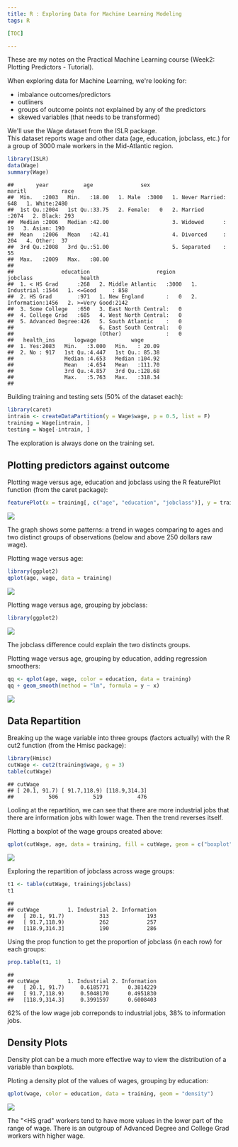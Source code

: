 ```yaml
---
title: R : Exploring Data for Machine Learning Modeling
tags: R

[TOC]

---
```


<!-- BEGIN_SUMMARY -->
These are my notes on the Practical Machine Learning course (Week2: Plotting Predictors - Tutorial).

<!-- END_SUMMARY -->
When exploring data for Machine Learning, we're looking for:

- imbalance outcomes/predictors
- outliners
- groups of outcome points not explained by any of the predictors
- skewed variables (that needs to be transformed)

We'll use the Wage dataset from the ISLR package.  
This dataset reports wage and other data (age, education, jobclass, etc.) for a group of 3000 male workers in the Mid-Atlantic region.

```r
library(ISLR)
data(Wage)
summary(Wage)
```

```
##       year           age               sex                    maritl           race     
##  Min.   :2003   Min.   :18.00   1. Male  :3000   1. Never Married: 648   1. White:2480  
##  1st Qu.:2004   1st Qu.:33.75   2. Female:   0   2. Married      :2074   2. Black: 293  
##  Median :2006   Median :42.00                    3. Widowed      :  19   3. Asian: 190  
##  Mean   :2006   Mean   :42.41                    4. Divorced     : 204   4. Other:  37  
##  3rd Qu.:2008   3rd Qu.:51.00                    5. Separated    :  55                  
##  Max.   :2009   Max.   :80.00                                                           
##                                                                                         
##               education                     region               jobclass               health    
##  1. < HS Grad      :268   2. Middle Atlantic   :3000   1. Industrial :1544   1. <=Good     : 858  
##  2. HS Grad        :971   1. New England       :   0   2. Information:1456   2. >=Very Good:2142  
##  3. Some College   :650   3. East North Central:   0                                              
##  4. College Grad   :685   4. West North Central:   0                                              
##  5. Advanced Degree:426   5. South Atlantic    :   0                                              
##                           6. East South Central:   0                                              
##                           (Other)              :   0                                              
##   health_ins      logwage           wage       
##  1. Yes:2083   Min.   :3.000   Min.   : 20.09  
##  2. No : 917   1st Qu.:4.447   1st Qu.: 85.38  
##                Median :4.653   Median :104.92  
##                Mean   :4.654   Mean   :111.70  
##                3rd Qu.:4.857   3rd Qu.:128.68  
##                Max.   :5.763   Max.   :318.34  
## 
```
Building training and testing sets (50% of the dataset each):

```r
library(caret)
intrain <- createDataPartition(y = Wage$wage, p = 0.5, list = F)
training = Wage[intrain, ]
testing = Wage[-intrain, ]
```

The exploration is always done on the training set.

## Plotting predictors against outcome

Plotting wage versus age, education and jobclass using the R featurePlot function (from the caret package):

```r
featurePlot(x = training[, c("age", "education", "jobclass")], y = training$wage, plot = "pairs")
```

<div class="rimage center"><img src="figure/exploring-data-for-marchine-learning-3-1.png" /></div>

The graph shows some patterns: a trend in wages comparing to ages and two distinct groups of observations (below and above 250 dollars raw wage).

Plotting wage versus age:

```r
library(ggplot2)
qplot(age, wage, data = training)
```

<div class="rimage center"><img src="figure/exploring-data-for-marchine-learning-4-2.png" /></div>



Plotting wage versus age, grouping by jobclass:

```r
library(ggplot2)
```

<div class="rimage center"><img src="figure/exploring-data-for-marchine-learning-4-1.png" /></div>

The jobclass difference could explain the two distincts groups.

Plotting wage versus age, grouping by education, adding regression smoothers:

```r
qq <- qplot(age, wage, color = education, data = training)
qq + geom_smooth(method = "lm", formula = y ~ x)
```

<div class="rimage center"><img src="figure/exploring-data-for-marchine-learning-5-1.png" /></div>

## Data Repartition

Breaking up the wage variable into three groups (factors actually) with the R cut2 function (from the Hmisc package):

```r
library(Hmisc)
cutWage <- cut2(training$wage, g = 3)
table(cutWage)
```

```
## cutWage
## [ 20.1, 91.7) [ 91.7,118.9) [118.9,314.3] 
##           506           519           476
```

Looling at the repartition, we can see that there are more industrial jobs that there are information jobs with lower wage. Then the trend reverses itself.

Plotting a boxplot of the wage groups created above:

```r
qplot(cutWage, age, data = training, fill = cutWage, geom = c("boxplot"))
```

<div class="rimage center"><img src="figure/exploring-data-for-marchine-learning-7-1.png" /></div>

Exploring the repartition of jobclass across wage groups:

```r
t1 <- table(cutWage, training$jobclass)
t1
```

```
##                
## cutWage         1. Industrial 2. Information
##   [ 20.1, 91.7)           313            193
##   [ 91.7,118.9)           262            257
##   [118.9,314.3]           190            286
```

Using the prop function to get the proportion of jobclass (in each row) for each groups:

```r
prop.table(t1, 1)
```

```
##                
## cutWage         1. Industrial 2. Information
##   [ 20.1, 91.7)     0.6185771      0.3814229
##   [ 91.7,118.9)     0.5048170      0.4951830
##   [118.9,314.3]     0.3991597      0.6008403
```
62% of the low wage job correponds to industrial jobs, 38% to information jobs.

## Density Plots
 
Density plot can be a much more effective way to view the distribution of a variable than boxplots.

Ploting a density plot of the values of wages, grouping by education:

```r
qplot(wage, color = education, data = training, geom = "density")
```

<div class="rimage center"><img src="figure/exploring-data-for-marchine-learning-10-1.png" /></div>

The "<HS grad" workers tend to have more values in the lower part of the range of wage. There is an outgroup of Advanced Degree and College Grad workers with higher wage.
